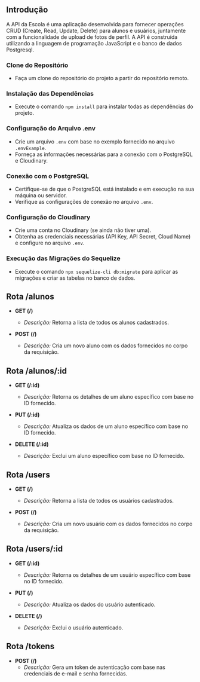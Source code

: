 ## Introdução

A API da Escola é uma aplicação desenvolvida para fornecer operações CRUD (Create, Read, Update, Delete) para alunos e usuários, juntamente com a funcionalidade de upload de fotos de perfil. A API é construída utilizando a linguagem de programação JavaScript e o banco de dados Postgresql.

### Clone do Repositório

- Faça um clone do repositório do projeto a partir do repositório remoto.

### Instalação das Dependências

- Execute o comando `npm install` para instalar todas as dependências do projeto.

### Configuração do Arquivo .env

- Crie um arquivo `.env` com base no exemplo fornecido no arquivo `.envExample`.
- Forneça as informações necessárias para a conexão com o PostgreSQL e Cloudinary.

### Conexão com o PostgreSQL

- Certifique-se de que o PostgreSQL está instalado e em execução na sua máquina ou servidor.
- Verifique as configurações de conexão no arquivo `.env`.

### Configuração do Cloudinary

- Crie uma conta no Cloudinary (se ainda não tiver uma).
- Obtenha as credenciais necessárias (API Key, API Secret, Cloud Name) e configure no arquivo `.env`.

### Execução das Migrações do Sequelize

- Execute o comando `npx sequelize-cli db:migrate` para aplicar as migrações e criar as tabelas no banco de dados.

## Rota /alunos

- **GET (/)**
  - *Descrição:* Retorna a lista de todos os alunos cadastrados.

- **POST (/)**
  - *Descrição:* Cria um novo aluno com os dados fornecidos no corpo da requisição.

## Rota /alunos/:id

- **GET (/:id)**
  - *Descrição:* Retorna os detalhes de um aluno específico com base no ID fornecido.

- **PUT (/:id)**
  - *Descrição:* Atualiza os dados de um aluno específico com base no ID fornecido.

- **DELETE (/:id)**
  - *Descrição:* Exclui um aluno específico com base no ID fornecido.

## Rota /users

- **GET (/)**
  - *Descrição:* Retorna a lista de todos os usuários cadastrados.

- **POST (/)**
  - *Descrição:* Cria um novo usuário com os dados fornecidos no corpo da requisição.

## Rota /users/:id

- **GET (/:id)**
  - *Descrição:* Retorna os detalhes de um usuário específico com base no ID fornecido.

- **PUT (/)**
  - *Descrição:* Atualiza os dados do usuário autenticado.

- **DELETE (/)**
  - *Descrição:* Exclui o usuário autenticado.

## Rota /tokens

- **POST (/)**
  - *Descrição:* Gera um token de autenticação com base nas credenciais de e-mail e senha fornecidas.
